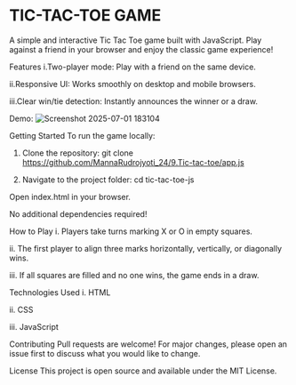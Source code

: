 # TIC-TAC-TOE GAME
A simple and interactive Tic Tac Toe game built with JavaScript. Play against a friend in your browser and enjoy the classic game experience!

Features
i.Two-player mode: Play with a friend on the same device.

ii.Responsive UI: Works smoothly on desktop and mobile browsers.

iii.Clear win/tie detection: Instantly announces the winner or a draw.

Demo: ![Screenshot 2025-07-01 183104](https://github.com/user-attachments/assets/fa2235cc-38c8-48f1-8840-5264c8d415ec)

Getting Started
To run the game locally:

1. Clone the repository:
git clone https://github.com/MannaRudrojyoti_24/9.Tic-tac-toe/app.js


3. Navigate to the project folder:
cd tic-tac-toe-js


Open index.html in your browser.

No additional dependencies required!

How to Play
i. Players take turns marking X or O in empty squares.

ii. The first player to align three marks horizontally, vertically, or diagonally wins.

iii. If all squares are filled and no one wins, the game ends in a draw.

Technologies Used
i. HTML

ii. CSS

iii. JavaScript

Contributing
Pull requests are welcome! For major changes, please open an issue first to discuss what you would like to change.

License
This project is open source and available under the MIT License.





